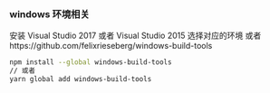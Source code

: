 ### windows 环境相关

安装 Visual Studio 2017 或者 Visual Studio 2015 选择对应的环境
或者https://github.com/felixrieseberg/windows-build-tools

```bash
npm install --global windows-build-tools
// 或者
yarn global add windows-build-tools
```
